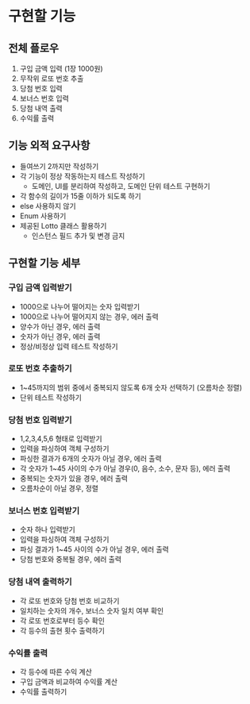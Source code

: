 # 구현할 기능

## 전체 플로우

1. 구입 금액 입력 (1장 1000원)
2. 무작위 로또 번호 추출
3. 당첨 번호 입력
4. 보너스 번호 입력
5. 당첨 내역 출력
6. 수익률 출력

## 기능 외적 요구사항

- 들여쓰기 2까지만 작성하기
- 각 기능이 정상 작동하는지 테스트 작성하기
    - 도메인, UI를 분리하여 작성하고, 도메인 단위 테스트 구현하기
- 각 함수의 길이가 15줄 이하가 되도록 하기
- else 사용하지 않기
- Enum 사용하기
- 제공된 Lotto 클래스 활용하기
    - 인스턴스 필드 추가 및 변경 금지

## 구현할 기능 세부

### 구입 금액 입력받기

- 1000으로 나누어 떨어지는 숫자 입력받기
- 1000으로 나누어 떨어지지 않는 경우, 에러 출력
- 양수가 아닌 경우, 에러 출력
- 숫자가 아닌 경우, 에러 출력
- 정상/비정상 입력 테스트 작성하기

### 로또 번호 추출하기

- 1~45까지의 범위 중에서 중복되지 않도록 6개 숫자 선택하기 (오름차순 정렬)
- 단위 테스트 작성하기

### 당첨 번호 입력받기

- 1,2,3,4,5,6 형태로 입력받기
- 입력을 파싱하여 객체 구성하기
- 파싱한 결과가 6개의 숫자가 아닐 경우, 에러 출력
- 각 숫자가 1~45 사이의 수가 아닐 경우(0, 음수, 소수, 문자 등), 에러 출력
- 중복되는 숫자가 있을 경우, 에러 출력
- 오름차순이 아닐 경우, 정렬

### 보너스 번호 입력받기

- 숫자 하나 입력받기
- 입력을 파싱하여 객체 구성하기
- 파싱 결과가 1~45 사이의 수가 아닐 경우, 에러 출력
- 당첨 번호와 중복될 경우, 에러 출력

### 당첨 내역 출력하기

- 각 로또 번호와 당첨 번호 비교하기
- 일치하는 숫자의 개수, 보너스 숫자 일치 여부 확인
- 각 로또 번호로부터 등수 확인
- 각 등수의 출현 횟수 출력하기

### 수익률 출력

- 각 등수에 따른 수익 계산
- 구입 금액과 비교하여 수익률 계산
- 수익률 출력하기